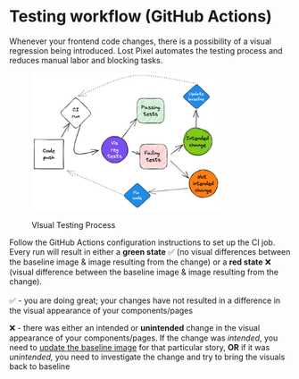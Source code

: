# Testing workflow (GitHub Actions)

Whenever your frontend code changes, there is a possibility of a visual regression being introduced. Lost Pixel automates the testing process and reduces manual labor and blocking tasks.

<figure><img src="../.gitbook/assets/9442aab8e86a1d9b4a9d20a80ffe20d83830c314-2151x1572 (1).png" alt="" width="338"><figcaption><p>VIsual Testing Process</p></figcaption></figure>

Follow the GitHub Actions configuration instructions to set up the CI job. Every run will result in either a **green state** ✅ (no visual differences between the baseline image & image resulting from the change) or a **red state** ❌ (visual difference between the baseline image & image resulting from the change).\
\
✅ - you are doing great; your changes have not resulted in a difference in the visual appearance of your components/pages

❌ - there was either an intended or **unintended** change in the visual appearance of your components/pages. If the change was _intended_, you need to [update the baseline image](testing-and-updating-baseline-locally.md) for that particular story, **OR** if it was _unintended,_ you need to investigate the change and try to bring the visuals back to baseline
